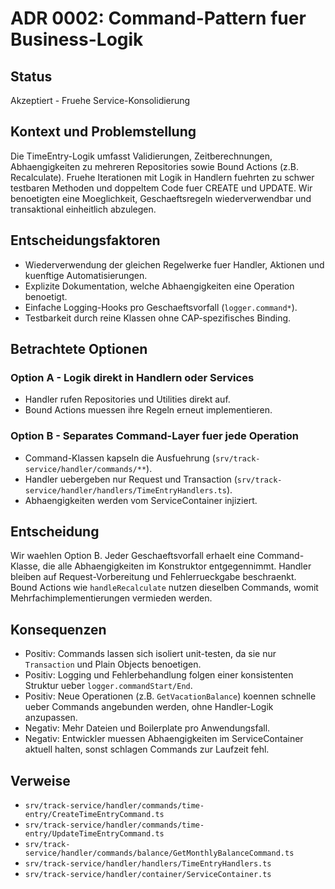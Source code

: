 # ADR 0002: Command-Pattern fuer Business-Logik

## Status
Akzeptiert - Fruehe Service-Konsolidierung

## Kontext und Problemstellung
Die TimeEntry-Logik umfasst Validierungen, Zeitberechnungen, Abhaengigkeiten zu mehreren Repositories sowie Bound Actions (z.B. Recalculate). Fruehe Iterationen mit Logik in Handlern fuehrten zu schwer testbaren Methoden und doppeltem Code fuer CREATE und UPDATE. Wir benoetigten eine Moeglichkeit, Geschaeftsregeln wiederverwendbar und transaktional einheitlich abzulegen.

## Entscheidungsfaktoren
- Wiederverwendung der gleichen Regelwerke fuer Handler, Aktionen und kuenftige Automatisierungen.
- Explizite Dokumentation, welche Abhaengigkeiten eine Operation benoetigt.
- Einfache Logging-Hooks pro Geschaeftsvorfall (`logger.command*`).
- Testbarkeit durch reine Klassen ohne CAP-spezifisches Binding.

## Betrachtete Optionen
### Option A - Logik direkt in Handlern oder Services
- Handler rufen Repositories und Utilities direkt auf.
- Bound Actions muessen ihre Regeln erneut implementieren.

### Option B - Separates Command-Layer fuer jede Operation
- Command-Klassen kapseln die Ausfuehrung (`srv/track-service/handler/commands/**`).
- Handler uebergeben nur Request und Transaction (`srv/track-service/handler/handlers/TimeEntryHandlers.ts`).
- Abhaengigkeiten werden vom ServiceContainer injiziert.

## Entscheidung
Wir waehlen Option B. Jeder Geschaeftsvorfall erhaelt eine Command-Klasse, die alle Abhaengigkeiten im Konstruktor entgegennimmt. Handler bleiben auf Request-Vorbereitung und Fehlerrueckgabe beschraenkt. Bound Actions wie `handleRecalculate` nutzen dieselben Commands, womit Mehrfachimplementierungen vermieden werden.

## Konsequenzen
- Positiv: Commands lassen sich isoliert unit-testen, da sie nur `Transaction` und Plain Objects benoetigen.
- Positiv: Logging und Fehlerbehandlung folgen einer konsistenten Struktur ueber `logger.commandStart/End`.
- Positiv: Neue Operationen (z.B. `GetVacationBalance`) koennen schnelle ueber Commands angebunden werden, ohne Handler-Logik anzupassen.
- Negativ: Mehr Dateien und Boilerplate pro Anwendungsfall.
- Negativ: Entwickler muessen Abhaengigkeiten im ServiceContainer aktuell halten, sonst schlagen Commands zur Laufzeit fehl.

## Verweise
- `srv/track-service/handler/commands/time-entry/CreateTimeEntryCommand.ts`
- `srv/track-service/handler/commands/time-entry/UpdateTimeEntryCommand.ts`
- `srv/track-service/handler/commands/balance/GetMonthlyBalanceCommand.ts`
- `srv/track-service/handler/handlers/TimeEntryHandlers.ts`
- `srv/track-service/handler/container/ServiceContainer.ts`
